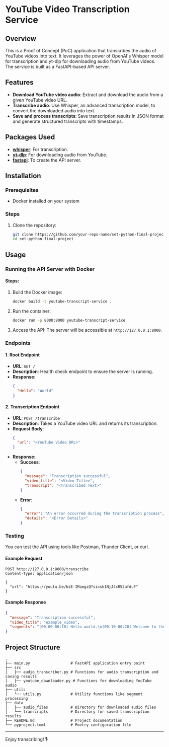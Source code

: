 # YouTube Video Transcription Service

## Overview
This is a Proof of Concept (PoC) application that transcribes the audio of YouTube videos into text. It leverages the power of OpenAI's Whisper model for transcription and yt-dlp for downloading audio from YouTube videos. The service is built as a FastAPI-based API server.

## Features
- **Download YouTube video audio**: Extract and download the audio from a given YouTube video URL.
- **Transcribe audio**: Use Whisper, an advanced transcription model, to convert the downloaded audio into text.
- **Save and process transcripts**: Save transcription results in JSON format and generate structured transcripts with timestamps.

## Packages Used
- **[whisper](https://github.com/openai/whisper)**: For transcription.
- **[yt-dlp](https://github.com/yt-dlp/yt-dlp)**: For downloading audio from YouTube.
- **[fastapi](https://fastapi.tiangolo.com/)**: To create the API server.

## Installation

### Prerequisites
- Docker installed on your system

### Steps
1. Clone the repository:
   ```bash
   git clone https://github.com/your-repo-name/set-python-final-project.git
   cd set-python-final-project
   ```

## Usage

### Running the API Server with Docker

#### Steps:
1. Build the Docker image:
   ```bash
   docker build -t youtube-transcript-service .
   ```

2. Run the container:
   ```bash
   docker run -p 8000:8000 youtube-transcript-service
   ```

3. Access the API:
   The server will be accessible at `http://127.0.0.1:8000`.

### Endpoints

#### 1. Root Endpoint
- **URL**: `GET /`
- **Description**: Health check endpoint to ensure the server is running.
- **Response**:
  ```json
  {
    "Hello": "World"
  }
  ```

#### 2. Transcription Endpoint
- **URL**: `POST /transcribe`
- **Description**: Takes a YouTube video URL and returns its transcription.
- **Request Body**:
  ```json
  {
    "url": "<YouTube Video URL>"
  }
  ```
- **Response**:
  - **Success**:
    ```json
    {
      "message": "Transcription successful",
      "video_title": "<Video Title>",
      "transcript": "<Transcribed Text>"
    }
    ```
  - **Error**:
    ```json
    {
      "error": "An error occurred during the transcription process",
      "details": "<Error Details>"
    }
    ```

### Testing
You can test the API using tools like Postman, Thunder Client, or curl.

#### Example Request
```http
POST http://127.0.0.1:8000/transcribe
Content-Type: application/json

{
  "url": "https://youtu.be/bzE-IMaegzQ?si=sk1NjJ4xR52ufduF"
}
```

#### Example Response
```json
{
  "message": "Transcription successful",
  "video_title": "example_video",
  "segments": "[00:00-00:10] Hello world.\n[00:10-00:20] Welcome to the transcription service."
}
```

## Project Structure
```
.
├── main.py                  # FastAPI application entry point
├── src
│   ├── audio_transcriber.py # Functions for audio transcription and saving results
│   ├── youtube_downloader.py # Functions for downloading YouTube audio
├── utils
│   └── utils.py             # Utility functions like segment processing
├── data
│   ├── audio_files          # Directory for downloaded audio files
│   └── transcripts          # Directory for saved transcription results
├── README.md                # Project documentation
└── pyproject.toml           # Poetry configuration file
```

---

Enjoy transcribing! 🎙️

